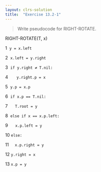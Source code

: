 ```yaml
---
layout: clrs-solution
title:  "Exercise 13.2-1"
---
```

>Write pseudocode for RIGHT-ROTATE.

RIGHT-ROTATE(T, x)

1 &nbsp;`y = x.left`

2 &nbsp;`x.left = y.right`

3 &nbsp;`if y.right ≠ T.nil:`

4 &nbsp;&nbsp;&nbsp;&nbsp;&nbsp; `y.right.p = x`

5 &nbsp;`y.p = x.p`

6 &nbsp;`if x.p == T.nil:`

7 &nbsp;&nbsp;&nbsp;&nbsp;&nbsp;`T.root = y`

8 &nbsp;`else if x == x.p.left:`

9 &nbsp;&nbsp;&nbsp;&nbsp;&nbsp;`x.p.left = y`

10 `else:`

11 &nbsp;&nbsp;&nbsp;&nbsp;`x.p.right = y`

12 `y.right = x`

13 `x.p = y`